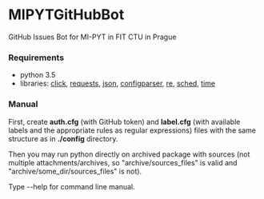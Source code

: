 # MIPYTGitHubBot
GitHub Issues Bot for MI-PYT in FIT CTU in Prague

### Requirements
* python 3.5
* libraries: [click](http://click.pocoo.org/6/), [requests](http://docs.python-requests.org/en/master/), [json](http://docs.python.org/3.5/library/json.html), [configparser](http://docs.python.org/3.5/library/configparser.html), [re](http://docs.python.org/3.5/library/re.html), [sched](http://docs.python.org/3.5/library/sched.html), [time](http://docs.python.org/3.5/library/time.html)

### Manual
First, create **auth.cfg** (with GitHub token) and **label.cfg** (with available labels and the appropriate rules as regular expressions) files with the same structure as in **./config** directory.

Then you may run python directly on archived package with sources (not multiple attachments/archives, so "archive/sources_files" is valid and "archive/some_dir/sources_files" is not).

Type --help for command line manual.
